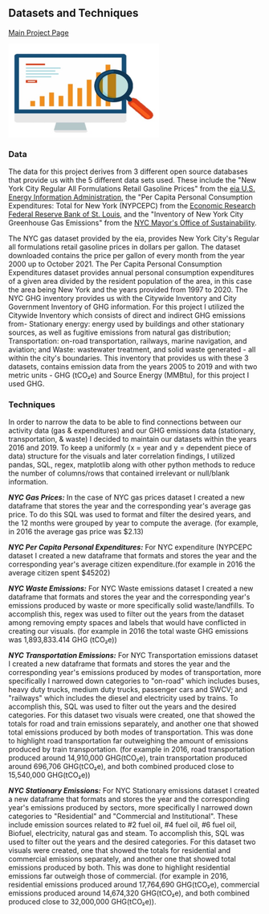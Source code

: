 ## Datasets and Techniques

[Main Project Page](https://rchevarria.github.io/NYCEnvironCovidData/)

<img src="https://raw.githubusercontent.com/rchevarria/NYCEnvironCovidData/gh-pages/Data1.jpg" width="300" height="186" align="center" background-color:transparent> 

### Data

The data for this project derives from 3 different open source databases that provide us with the 5 different data sets used. These include the "New York City Regular All Formulations Retail Gasoline Prices" from the [eia U.S. Energy Information Administration](https://www.eia.gov/dnav/pet/hist/LeafHandler.ashx?n=pet&s=emm_epmr_pte_y35ny_dpg&f=m), the "Per Capita Personal Consumption Expenditures: Total for New York (NYPCEPC) from the [Economic Research Federal Reserve Bank of St. Louis](https://fred.stlouisfed.org/series/NYPCEPC), and the "Inventory of New York City Greenhouse Gas Emissions" from the [NYC Mayor's Office of Sustainability](https://nyc-ghg-inventory.cusp.nyu.edu). 

The NYC gas dataset provided by the eia, provides New York City's Regular all formulations retail gasoline prices in dollars per gallon. The dataset downloaded contains the price per gallon of every month from the year 2000 up to October 2021. The Per Capita Personal Consumption Expenditures dataset provides annual personal consumption expenditures of a given area divided by the resident population of the area, in this case the area being New York and the years provided from 1997 to 2020. The NYC GHG inventory provides us with the Citywide Inventory and City Government Inventory of GHG information. For this project I utilized the Citywide Inventory which consists of direct and indirect GHG emissions from- Stationary energy: energy used by buildings and other stationary sources, as well as fugitive emissions from natural gas distribution; Transportation: on-road transportation, railways, marine navigation, and aviation; and Waste: wastewater treatment, and solid waste generated - all within the city's boundaries. This inventory that provides us with these 3 datasets, contains emission data from the years 2005 to 2019 and with two metric units - GHG (tCO₂e) and Source Energy (MMBtu), for this project I used GHG. 

### Techniques

In order to narrow the data to be able to find connections between our activity data (gas & expenditures) and our GHG emissions data (stationary, transportation, & waste) I decided to maintain our datasets within the years 2016 and 2019. To keep a uniformly (x = year and y = dependent piece of data) structure for the visuals and later correlation findings, I utilized pandas, SQL, regex, matplotlib along with other python methods to reduce the number of columns/rows that contained irrelevant or null/blank information. 

***NYC Gas Prices:***
In the case of NYC gas prices dataset I created a new dataframe that stores the year and the corresponding year's average gas price. To do this SQL was used to format and filter the desired years, and the 12 months were grouped by year to compute the average. (for example, in 2016 the average gas price was $2.13)

***NYC Per Capita Personal Expenditures:***
For NYC expenditure (NYPCEPC dataset I created a new dataframe that formats and stores the year and the corresponding year's average citizen expenditure.(for example in 2016 the average citizen spent $45202) 

***NYC Waste Emissions:***
For NYC Waste emissions dataset I created a new dataframe that formats and stores the year and the corresponding year's emissions produced by waste or more specifically solid waste/landfills. To accomplish this, regex was used to filter out the years from the dataset among removing empty spaces and labels that would have conflicted in creating our visuals. (for example in 2016 the total waste GHG emissions was 1,893,833.414 GHG (tCO₂e))

***NYC Transportation Emissions:***
For NYC Transportation emissions dataset I created a new dataframe that formats and stores the year and the corresponding year's emissions produced by modes of transportation, more specifically I narrowed down categories to "on-road" which includes buses, heavy duty trucks, medium duty trucks, passenger cars and SWCV; and "railways" which includes the diesel and electricity used by trains. To accomplish this, SQL was used to filter out the years and the desired categories. For this dataset two visuals were created, one that showed the totals for road and train emissions separately, and another one that showed total emissions produced by both modes of transportation. This was done to highlight road transportation far outweighing the amount of emissions produced by train transportation. (for example in 2016, road transportation produced around 14,910,000 GHG(tCO₂e), train transportation produced around 696,706 GHG(tCO₂e), and both combined produced close to 15,540,000 GHG(tCO₂e))

***NYC Stationary Emissions:***
For NYC Stationary emissions dataset I created a new dataframe that formats and stores the year and the corresponding year's emissions produced by sectors, more specifically I narrowed down categories to "Residential" and "Commercial and Institutional". These include emission sources related to #2 fuel oil, #4 fuel oil, #6 fuel oil, Biofuel, electricity, natural gas and steam. To accomplish this, SQL was used to filter out the years and the desired categories. For this dataset two visuals were created, one that showed the totals for residential and commercial emissions separately, and another one that showed total emissions produced by both. This was done to highlight residential emissions far outweigh those of commercial. (for example in 2016, residential emissions produced around 17,764,690 GHG(tCO₂e), commercial emissions produced around 14,674,320 GHG(tCO₂e), and both combined produced close to 32,000,000 GHG(tCO₂e)).

